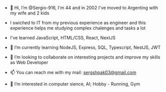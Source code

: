 - 👋 Hi, I’m @Sergio-916, I'm 44 and in 2002 I've moved to Argenting with my wife and 2 kids
- I swiched to IT from my previous experience as engineer and this experience helps me studying complex chalenges and tasks a lot
- I've learned JavaScript, HTML/CSS, React, NextJS
- 🌱 I’m currently learning  NodeJS, Express, SQL, Typescript, NestJS, JWT
- 💞️ I’m looking to collaborate on interesting projects and improve my skills as Web Developer
- 📫 You can reach me with my mail: sergshpak03@gmail.com

- 👀 I’m interested in computer sience, AI; Hobby - Running, Gym

